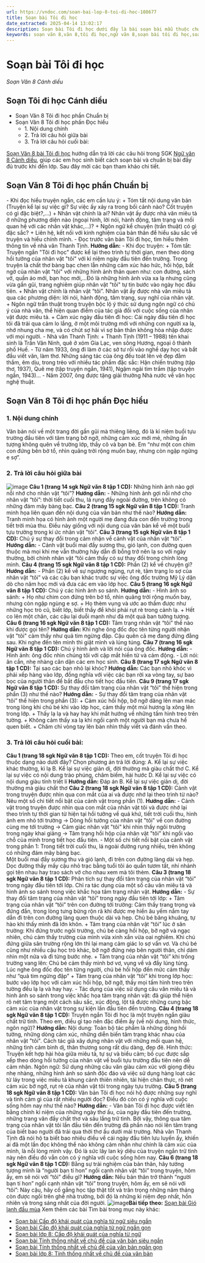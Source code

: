 ```yaml
---
url: https://vndoc.com/soan-bai-lop-8-toi-di-hoc-108677
title: Soạn bài Tôi đi học
date_extracted: 2025-04-14 13:02:17
description: Soạn bài Tôi đi học dưới đây là bài soạn bài mẫu thuộc chương trình Ngữ văn lớp 8, học kì 1. Mời các bạn cùng tham khảo bài soạn: Tôi đi học để tham khảo các ý, chuẩn bị cho bài học sắp tới của mình.
keywords: soạn văn 8,văn 8,tôi đi học,ngữ văn 8,soạn bài tôi đi học,soan van 8,soạn văn lớp 8,giải văn 8,soạn văn 8 tập 1,soan bai toi di hoc,soạn ngữ văn lớp 8 bài tôi đi học,soạn tôi đi học,soạn văn bài tôi đi học,soạn văn tôi đi học,bài tôi đi học,tác phẩm tôi đi học,truyện ngắn tôi đi học,soạn ngữ văn 8 bài tôi đi học
---
```


# Soạn bài Tôi đi học
 _Soạn Văn 8 Cánh diều_
## Soạn Tôi đi học Cánh diều
  * Soạn Văn 8 Tôi đi học phần Chuẩn bị
  * Soạn Văn 8 Tôi đi học phần Đọc hiểu
    * 1\. Nội dung chính
    * 2\. Trả lời câu hỏi giữa bài
    * 3\. Trả lời câu hỏi cuối bài:

[Soạn Văn 8 bài Tôi đi học](<https://vndoc.com/soan-bai-lop-8-toi-di-hoc-108677>) hướng dẫn trả lời các câu hỏi trong SGK [Ngữ văn 8 Cánh diều](<https://vndoc.com/ngu-van-8-canh-dieu>), giúp các em học sinh biết cách soạn bài và chuẩn bị bài đầy đủ trước khi đến lớp. Sau đây mời các bạn tham khảo chi tiết.
## **Soạn Văn 8 Tôi đi học phần Chuẩn bị**
\- Khi đọc hiểu truyện ngắn, các em cần lưu ý:
\+ Tóm tắt nội dung văn bản \(Truyện kể lại sự việc gì? Sự việc ấy xảy ra trong bối cảnh nào? Cốt truyện có gì đặc biệt?,...\)
\+ Nhân vật chính là ai? Nhân vật ấy được nhà văn miêu tả ở những phương diện nào \(ngoại hình, lời nói, hành động, tâm trạng và mối quan hệ với các nhân vật khác,…\)?
\+ Ngôn ngữ kể chuyện \(trần thuật\) có gì đặc sắc?
\+ Liên hệ, kết nối với kinh nghiệm của bản thân để hiểu sâu sắc về truyện và hiểu chính mình.
\- Đọc trước văn bản Tôi đi học, tìm hiểu thêm thông tin về nhà văn Thanh Tịnh.
**Hướng dẫn:**
\- Khi đọc truyện:
\+ Tóm tắt: Truyện ngắn "Tôi đi học" được kể lại theo trình tự thời gian, men theo dòng hồi tưởng của nhân vật "tôi" với kỉ niệm ngày đầu tiên đến trường. Trong truyện là chất thơ bàng bạc chen lẫn những cảm xúc háo hức, hồi hộp, bất ngờ của nhân vật "tôi" với những hình ảnh thân quen như: con đường, sách vở, quần áo mới, bạn học mới,...Đó là những hình ảnh vừa xa lạ nhưng cũng vừa gần gũi, trang nghiêm giúp nhân vật "tôi" tự tin bước vào ngày học đầu tiên.
\+ Nhân vật chính là nhân vật “tôi”. Nhân vật ấy được nhà văn miêu tả qua các phương diện: lời nói, hành động, tâm trạng, suy nghĩ của nhân vật.
\+ Ngôn ngữ trần thuật trong truyện bộc lộ ý thức sử dụng ngôn ngữ có chủ ý của nhà văn, thể hiện quan điểm của tác giả đối với cuộc sống của nhân vật được miêu tả.
\+ Cảm xúc ngày đầu tiên đi học: Cái ngày đầu tiên đi học tôi đã trải qua cảm lo lắng, ở một môi trường mới với những con người xa lạ, nhớ nhung cha mẹ, và có chút sợ hãi vì sợ bản thân không hòa nhập được với mọi người.
\- Nhà văn Thanh Tịnh:
\+ Thanh Tịnh \(1911 – 1988\) tên khai sinh là Trần Văn Ninh, quê ở xóm Gia Lạc, ven sông Hương, ngoại ô thành phố Huế.
\- Từ năm 1933, ông đi làm ở các sở tư rồi vào nghề dạy học và bắt đầu viết văn, làm thơ. Những sáng tác của ông đều toát lên vẻ đẹp đằm thắm, êm dịu, trong trẻo với nhiều tác phẩm đặc sắc: Hận chiến trường \(tập thơ, 1937\), Quê mẹ \(tập truyện ngắn, 1941\), Ngậm ngải tìm trầm \(tập truyện ngắn, 1943\)…
\- Năm 2007, ông được tặng giải thưởng Nhà nước về văn học nghệ thuật.
## Soạn Văn 8 Tôi đi học phần Đọc hiểu
### **1\. Nội dung chính**
Văn bản nói về một trang đời gần gũi mà thiêng liêng, đó là kỉ niệm buổi tựu trường đầu tiên với tâm trạng bỡ ngỡ, những cảm xúc mới mẻ, những ấn tượng không quên về trường lớp, thầy cô và bạn bè. Em “như một con chim con đứng bên bờ tổ, nhìn quãng trời rộng muốn bay, nhưng còn ngập ngừng e sợ”.
### **2\. Trả lời câu hỏi giữa bài**
![image](https://i.vdoc.vn/data/image/2023/05/08/toi-di-hoc.png)
**Câu 1 \(trang 14 sgk Ngữ văn 8 tập 1 CD\):**
Những hình ảnh nào gợi nỗi nhớ cho nhân vật “tôi”?
**Hướng dẫn:**
\- Những hình ảnh gợi nỗi nhớ cho nhân vật “tôi”: thời tiết cuối thu, lá rụng đầy ngoài đường, trên không có những đám mây bàng bạc.
**Câu 2 \(trang 15 sgk Ngữ văn 8 tập 1 CD\):** Tranh minh họa liên quan đến nội dung của văn bản như thế nào?
**Hướng dẫn:**
Tranh minh họa có hình ảnh một người mẹ đang đưa con đến trường trong tiết trời mùa thu. Điều này giống với nội dung của văn bản kể về một buổi tựu trường trong kí ức nhân vật "tôi".
**Câu 3 \(trang 15 sgk Ngữ văn 8 tập 1 CD\):** Chú ý sự thay đổi trong cảm nhận về cảnh vật của nhân vật “tôi”.
**Hướng dẫn:**
\- Cảnh vật buổi mai đầy sương thu, gió lạnh, con đường quen thuộc mà mọi khi mẹ vẫn thường hãy dẫn đi bỗng trở nên lạ so với ngày thường, bởi chính nhân vật “tôi cảm thấy có sự thay đổi trong chính lòng mình.
**Câu 4 \(trang 15 sgk Ngữ văn 8 tập 1 CD\):** Phần \(2\) kể về chuyện gì?
**Hướng dẫn:**
\- Phần \(2\) kể về sự ngượng ngùng, rụt rè, tâm trạng lo sợ của nhân vật “tôi” và các cậu bạn khác trước sự việc ông đốc trường Mỹ Lý dặn dò cho năm học mới và đưa các em vào lớp học.
**Câu 5 \(trang 16 sgk Ngữ văn 8 tập 1 CD\):** Chú ý các hình ảnh so sánh.
**Hướng dẫn:**
\- Hình ảnh so sánh:
\+ Họ như chim con đứng trên bờ tổ, nhìn quãng trời rộng muốn bay, nhưng còn ngập ngùng e sợ.
\+ Họ thèm vụng và ước ao thầm được như những học trò cũ, biết lớp, biết thầy để khỏi phải rụt rè trong cảnh lạ.
\+ Hết co lên một chân, các cậu lại duỗi mạnh như đá một quả ban tưởng tượng.
**Câu 6 \(trang 16 sgk Ngữ văn 8 tập 1 CD\):** Tâm trạng nhân vật “tôi” thế nào khi được gọi tên?
**Hướng dẫn:**
Khi nghe ông đốc đọc tên từng người nhận vật "tôi" cảm thấy như quả tim ngừng đập. Cậu quên cả mẹ đang đứng đằng sau. Khi nghe đến tên mình thì giật mình và lúng túng.
**Câu 7 \(trang 16 sgk Ngữ văn 8 tập 1 CD\):** Chú ý hình ảnh và lời nói của ông đốc.
**Hướng dẫn:**
\- Hình ảnh: ông đốc nhìn chúng tôi với cặp mắt hiền từ và cảm động.
\- Lời nói: ân cần, nhẹ nhàng căn dặn các em học sinh.
**Câu 8 \(trang 17 sgk Ngữ văn 8 tập 1 CD\):** Tại sao các bạn nhỏ lại khóc?
**Hướng dẫn:**
Các bạn nhỏ khóc vì phải xếp hàng vào lớp, đồng nghĩa với việc các bạn rời xa vòng tay, sự bao bọc của người thân để bắt đầu cho tiết học đầu tiên.
**Câu 9 \(trang 17 sgk Ngữ văn 8 tập 1 CD\):** Sự thay đổi tâm trạng của nhân vật “tôi” thể hiện trong phần \(3\) như thế nào?
**Hướng dẫn:**
\- Sự thay đổi tâm trạng của nhân vật “tôi” thể hiện trong phần \(3\):
\+ Cảm xúc hồi hộp, bỡ ngỡ dâng lên man mác trong lòng khi chú bé khi vào lớp học, cảm thấy một mùi hương lạ xông lên trong lớp.
\+ Thấy lạ lạ và hay hay khi mắt hướng về những tấm hình treo trên tường.
\+ Không cảm thấy xa lạ khi ngồi cạnh một người bạn mà chưa hề quen biết.
\+ Chăm chỉ vòng tay lên bàn nhìn thầy viết và đánh vần theo.
### **3\. Trả lời câu hỏi cuối bài:**
**Câu 1 \(trang 18 sgk Ngữ văn 8 tập 1 CD\):** Theo em, cốt truyện Tôi đi học thuộc dạng nào dưới đây? Chọn phương án trả lời đúng:
A. Kể lại sự việc khác thường, kì lạ
B. Kể lại sự việc giản dị, đời thường mà giàu chất thơ
C. Kể lại sự việc có nội dung trào phúng, châm biếm, hài hước
D. Kể lại sự việc có nội dung giàu tính triết lí
**Hướng dẫn:**
Đáp án B. Kể lại sự việc giản dị, đời thường mà giàu chất thơ
**Câu 2 \(trang 18 sgk Ngữ văn 8 tập 1 CD\):** Cảnh vật trong truyện được nhìn qua con mắt của ai và được nhớ lại theo trình từ nào? Nêu một số chi tiết nổi bật của cảnh vật trong phần \(1\).
**Hướng dẫn:**
\- Cảnh vật trong truyện được nhìn qua con mắt của nhân vật tôi và được nhớ lại theo trình tự thời gian từ hiện tại hồi tưởng về quá khứ, tiết trời cuối thu, hình ảnh em nhỏ tới trường → Dòng hồi tưởng của nhân vật "tôi" về con đường cùng mẹ tới trường → Cảm giác nhân vật "tôi" khi nhìn thấy ngôi trường trong ngày khai giảng → Tâm trạng hồi hộp của nhân vật "tôi" khi ngồi vào chỗ của mình trong tiết học đầu tiên.
\- Một số chi tiết nổi bật của cảnh vật trong phần 1:
Trong tiết trời cuối thu, lá ngoài đường rụng nhiều, trên không có những đám mây bàng bạc.  
Một buổi mai đầy sương thu và gió lạnh, đi trên con đường làng dài và hẹp.  
Dọc đường thấy mấy cậu nhỏ trạc bằng tuổi tôi áo quần tươm tất, nhí nhảnh gọi tên nhau hay trao sách vở cho nhau xem mà tôi thèm.
**Câu 3 \(trang 18 sgk Ngữ văn 8 tập 1 CD\):** Phân tích sự thay đổi tâm trạng của nhân vật “tôi” trong ngày đầu tiên tới lớp. Chỉ ra tác dụng của một số câu văn miêu tả và hình ảnh so sánh trong việc khắc họa tâm trạng nhân vật.
**Hướng dẫn:**
\- Sự thay đổi tâm trạng của nhân vật “tôi” trong ngày đầu tiên tới lớp:
\+ Tâm trạng của nhân vật “tôi” trên con đường tới trường: Cảm thấy trang trọng và đứng đắn, trong lòng tưng bừng rộn rã khi được mẹ hiền âu yếm nắm tay dẫn đi trên con đường làng quen thuộc dài và hẹp. Chú bé bâng khuâng, tự hào khi thấy mình đã lớn khôn.
\+ Tâm trạng của nhân vật “tôi” lúc ở sân trường: Khi đứng trước ngôi trường, chú bé càng hồi hộp, bỡ ngỡ và ngạc nhiên, chú cảm thấy trường của mình vừa xinh xắn vừa oai nghiêm. Khi chú đứng giữa sân trường rộng lớn thì lại mang cảm giác lo sợ vẩn vơ. Và chú bé cũng như nhiều cậu học trò khác, bỡ ngỡ đứng nép bên người thân, chỉ dám nhìn một nửa và đi từng bước nhẹ.
\+ Tâm trạng của nhân vật “tôi” khi trống trường vang lên: Chú bé cảm thấy mình bơ vơ, vụng về và đầy lúng túng. Lúc nghe ông đốc đọc tên từng người, chú bé hồi hộp đến mức cảm thấy như “quả tim ngừng đập”
\+ Tâm trạng của nhân vật “tôi” khi trong lớp học: bước vào lớp học với cảm xúc hồi hộp, bỡ ngỡ, thấy mọi tấm hình treo trên tường đều lạ lạ và hay hay.
\- Tác dụng của việc sử dụng câu văn miêu tả và hình ảnh so sánh trong việc khắc họa tâm trạng nhân vật: đã giúp thể hiện rõ nét tâm trạng một cách sâu sắc, xúc động, lột tả được những cung bậc cảm xúc của nhân vật trong sự kiện lần đầu tiên đến trường.
**Câu 4 \(trang 18 sgk Ngữ văn 8 tập 1 CD\):** Truyện ngắn Tôi đi học là một truyện ngắn giàu chất trữ tình. Theo em, điều gì tạo nên đặc điểm ấy \(về nội dung, hình thức, ngôn ngữ\)?
**Hướng dẫn:**
Nội dung: Toàn bộ tác phẩm là những dòng hồi tưởng, những dòng cảm xúc, những diễn biến tâm trạng khác nhau của nhân vật "tôi". Cách tác giả xây dựng nhân vật với những mối quan hệ, những tình cảm bình dị, thân thương song rất dịu dàng, đẹp đẽ.
Hình thức: Truyện kết hợp hài hòa giữa miêu tả, tự sự và biểu cảm; bố cục được sắp xếp theo dòng hồi tưởng của nhân vật về buổi tựu trường đầu tiên nên dễ cảm nhận.
Ngôn ngữ: Sử dụng những câu văn giàu cảm xúc với giọng điệu nhẹ nhàng, những hình ảnh so sánh độc đáo và việc sử dụng hàng loạt các từ láy trong việc miêu tả khung cảnh thiên nhiên, tái hiện chân thực, rõ nét cảm xúc bỡ ngỡ, rụt rè của nhân vật tôi trong ngày tựu trường.
**Câu 5 \(trang 18 sgk Ngữ văn 8 tập 1 CD\):** Văn bản Tôi đi học nói hộ được những suy nghĩ và tình cảm gì của rất nhiều người đọc? Điều đó còn có ý nghĩa với cuộc sống hôm nay như thế nào?
**Hướng dẫn:**
\- Văn bản Tôi đi học được viết lên bằng chính kỉ niệm của những ngày thơ ấu, của ngày đầu tiên đến trường, những trang văn đầy chất thơ và sâu lắng trữ tình. Bởi vậy, thông qua tâm trạng của nhân vật tôi lần đầu tiên đến trường đã phần nào nói lên tâm trạng của biết bao người đã trải qua thời thơ ấu dưới mái trường. Nhà văn Thanh Tịnh đã nói hộ ta biết bao nhiêu điều về cái ngày đầu tiên lưu luyến ấy, khiến ai đã một lần đọc không thể nào không cảm nhận như chính là cảm xúc của mình, là nỗi lòng mình vậy. Đó là sức lây lan kỳ diệu của truyện ngắn trữ tình này nên điều đó vẫn còn có ý nghĩa với cuộc sống hôm nay.
**Câu 6 \(trang 18 sgk Ngữ văn 8 tập 1 CD\):** Bằng sự trải nghiệm của bản thân, hãy tưởng tượng mình là “người bạn tí hon” ngồi cạnh nhân vật “tôi” trong truyện, hôm ấy, em sẽ nói với “tôi” điều gì?
**Hướng dẫn:**
Nếu bản thân trở thành “người bạn tí hon” ngồi cạnh nhân vật “tôi” trong truyện, hôm ấy, em sẽ nói với “tôi”: Này cậu, hãy cố gắng học tập thật tốt và trân trọng những năm tháng còn được ngồi trên ghế nhà trường, bởi đó là những kỉ niệm đẹp nhất, hồn nhiên và trong sáng nhất của đời người.
![image](https://i.vdoc.vn/data/image/2022/08/26/ban-tay.svg)**Bài tiếp theo:** [Soạn bài Gió lạnh đầu mùa](<https://vndoc.com/soan-bai-gio-lanh-dau-mua-296442>)
Xem thêm các bài Tìm bài trong mục này khác:
  * [Soạn bài Cấp độ khái quát của nghĩa từ ngữ siêu ngắn](</soan-bai-cap-do-khai-quat-cua-nghia-tu-ngu-sieu-ngan-193014>)
  * [Soạn bài Cấp độ khái quát của nghĩa từ ngữ ngắn gọn](</soan-van-8-cap-do-khai-quat-cua-nghia-tu-ngu-141099>)
  * [Soạn bài lớp 8: Cấp độ khái quát của nghĩa từ ngữ](</soan-bai-lop-8-cap-do-khai-quat-cua-nghia-tu-ngu-108625>)
  * [Soạn bài Tính thống nhất về chủ đề của văn bản siêu ngắn](</soan-bai-tinh-thong-nhat-ve-chu-de-cua-van-ban-sieu-ngan-193018>)
  * [Soạn bài Tính thống nhất về chủ đề của văn bản ngắn gọn](</soan-van-8-tinh-thong-nhat-ve-chu-de-cua-van-ban-141181>)
  * [Soạn bài lớp 8: Tính thống nhất về chủ đề của văn bản](<https://vndoc.com/soan-bai-lop-8-tinh-thong-nhat-chu-de-cua-van-ban-108675>)

